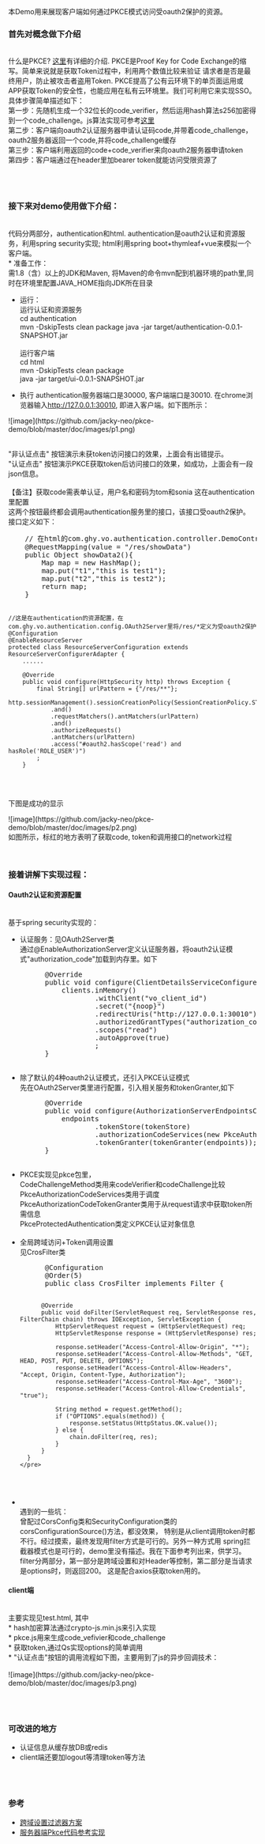 本Demo用来展现客户端如何通过PKCE模式访问受oauth2保护的资源。

<h3>首先对概念做下介绍</h3>
  <br>
    什么是PKCE? <a href="https://tools.ietf.org/html/rfc7636" target="_blank">这里</a>有详细的介绍. PKCE是Proof Key for Code Exchange的缩写。简单来说就是获取Token过程中，利用两个数值比较来验证
请求者是否是最终用户，防止被攻击者盗用Token. PKCE提高了公有云环境下的单页面运用或APP获取Token的安全性，也能应用在私有云环境里。我们可利用它来实现SSO。 <br>
  具体步骤简单描述如下：<br>
  第一步：先随机生成一个32位长的code_verifier，然后运用hash算法s256加密得到一个code_challenge。js算法实现可参考<a href="https://tonyxu.io/zh/posts/2018/oauth2-pkce-flow/">这里</a><br>
  第二步：客户端向oauth2认证服务器申请认证码code,并带着code_challenge，oauth2服务器返回一个code,并将code_challenge缓存<br>
  第三步：客户端利用返回的code+code_verifier来向oauth2服务器申请token<br>
  第四步：客户端通过在header里加bearer token就能访问受限资源了<br>
 
<br><br>
<h3>接下来对demo使用做下介绍：</h3>
<br>
代码分两部分，authentication和html. authentication是oauth2认证和资源服务，利用spring security实现; html利用spring boot+thymleaf+vue来模拟一个客户端。<br>
* 准备工作：<br>
  需1.8（含）以上的JDK和Maven, 将Maven的命令mvn配到机器环境的path里,同时在环境里配置JAVA_HOME指向JDK所在目录<br> 

* 运行：<br>
  运行认证和资源服务<br>
  cd authentication <br>
  mvn -DskipTests clean package
  java -jar target/authentication-0.0.1-SNAPSHOT.jar
  <br><br>
  运行客户端<br>
  cd html <br>
  mvn -DskipTests clean package <br>
  java -jar target/ui-0.0.1-SNAPSHOT.jar <br>
  
* 执行
  authentication服务器端口是30000, 客户端端口是30010. 在chrome浏览器输入<font style="text-decoration:none">http://127.0.0.1:30010</font>, 即进入客户端。如下图所示：
<p>
  ![image](https://github.com/jacky-neo/pkce-demo/blob/master/doc/images/p1.png)
</p>

  <br>
  "非认证点击" 按钮演示未获token访问接口的效果，上面会有出错提示。<br>
  "认证点击" 按钮演示PKCE获取token后访问接口的效果，如成功，上面会有一段json信息。<br>
  <br>
  【备注】获取code需表单认证，用户名和密码为tom和sonia 这在authentication里配置
  <br>
  这两个按钮最终都会调用authentication服务里的接口，该接口受oauth2保护。接口定义如下：<br>
  <pre>
    // 在html的com.ghy.vo.authentication.controller.DemoController里
    @RequestMapping(value = "/res/showData")
    public Object showData2(){
        Map<String,String> map = new HashMap<String,String>();
        map.put("t1","this is test1");
        map.put("t2","this is test2");
        return map;
    }

    //这是在authentication的资源配置，在com.ghy.vo.authentication.config.OAuth2Server里将/res/*定义为受oauth2保护
    @Configuration
    @EnableResourceServer
    protected class ResourceServerConfiguration extends ResourceServerConfigurerAdapter {
        ......

        @Override
        public void configure(HttpSecurity http) throws Exception {
            final String[] urlPattern = {"/res/**"};
            http.sessionManagement().sessionCreationPolicy(SessionCreationPolicy.STATELESS)
                .and()
                .requestMatchers().antMatchers(urlPattern)
                .and()
                .authorizeRequests()
                .antMatchers(urlPattern)
                .access("#oauth2.hasScope('read') and hasRole('ROLE_USER')")
            ;
        }

  </pre>

  下图是成功的显示
  <p>
    ![image](https://github.com/jacky-neo/pkce-demo/blob/master/doc/images/p2.png)
    <br>
    如图所示，标红的地方表明了获取code, token和调用接口的network过程
  </p>
 
<br>
<h3>接着讲解下实现过程：</h3>
<p>
  <h4>
Oauth2认证和资源配置
  </h4>
<br>
基于spring security实现的：
<ul>
  <li>
    认证服务：见OAuth2Server类<br>
    通过@EnableAuthorizationServer定义认证服务器，将oauth2认证模式"authorization_code"加载到内存里。如下
    <pre>
      @Override
      public void configure(ClientDetailsServiceConfigurer clients) throws Exception {
          clients.inMemory()
                  .withClient("vo_client_id")
                  .secret("{noop}")
                  .redirectUris("http://127.0.0.1:30010")
                  .authorizedGrantTypes("authorization_code")
                  .scopes("read")
                  .autoApprove(true)
                  ;
      }
    </pre>

  </li>

  <li>
    除了默认的4种oauth2认证模式，还引入PKCE认证模式<br>
    先在OAuth2Server类里进行配置，引入相关服务和tokenGranter,如下
    <pre>
      @Override
      public void configure(AuthorizationServerEndpointsConfigurer endpoints) {
          endpoints
                  .tokenStore(tokenStore)
                  .authorizationCodeServices(new PkceAuthorizationCodeServices(endpoints.getClientDetailsService(), passwordEncoder))
                  .tokenGranter(tokenGranter(endpoints));
      }  
    </pre>
  </li>

  <li>
    PKCE实现见pkce包里，<br>
    CodeChallengeMethod类用来codeVerifier和codeChallenge比较<br>
    PkceAuthorizationCodeServices类用于调度<br>
    PkceAuthorizationCodeTokenGranter类用于从request请求中获取token所需信息<br>
    PkceProtectedAuthentication类定义PKCE认证对象信息<br>
  </li>

  <br>
  <li>
    全局跨域访问+Token调用设置
    <br>
    见CrosFilter类<br>
    <pre>
      @Configuration
      @Order(5)
      public class CrosFilter implements Filter {
      
          @Override
          public void doFilter(ServletRequest req, ServletResponse res, FilterChain chain) throws IOException, ServletException {
              HttpServletRequest request = (HttpServletRequest) req;
              HttpServletResponse response = (HttpServletResponse) res;
      
              response.setHeader("Access-Control-Allow-Origin", "*");
              response.setHeader("Access-Control-Allow-Methods", "GET, HEAD, POST, PUT, DELETE, OPTIONS");
              response.setHeader("Access-Control-Allow-Headers", "Accept, Origin, Content-Type, Authorization");
              response.setHeader("Access-Control-Max-Age", "3600");
              response.setHeader("Access-Control-Allow-Credentials", "true");
      
              String method = request.getMethod();
              if ("OPTIONS".equals(method)) {
                  response.setStatus(HttpStatus.OK.value());
              } else {
                  chain.doFilter(req, res);
              }
          }
      }
    </pre>
    
  </li>

  <li>
      <br>
    遇到的一些坑：<br>
    曾配过CorsConfig类和SecurityConfiguration类的corsConfigurationSource()方法，都没效果，
    特别是从client调用token时都不行。经过摸索，最终发现用filter方式是可行的。另外一种方式用
    spring拦截器模式也是可行的，demo里没有描述。我在下面参考列出来，供学习。
    <br>
    filter分两部分，第一部分是跨域设置和对Header等控制，第二部分是当请求是options时，则返回200。
    这是配合axios获取token用的。
  </li>
  
</ul>
</p>

<p>
  <h4>client端</h4>
<br>
   主要实现见test.html, 其中<br>
   * hash加密算法通过crypto-js.min.js来引入实现<br>
   * pkce.js用来生成code_vefivier和code_challenge<br>
   * 获取token,通过Qs实现options的简单调用<br>
   * "认证点击"按钮的调用流程如下图，主要用到了js的异步回调技术：<br><br>
  ![image](https://github.com/jacky-neo/pkce-demo/blob/master/doc/images/p3.png)
</p>


<br><br>
<h3>可改进的地方</h3>
<ul>
  <li>
    认证信息从缓存放DB或redis
  </li>
  <li>
    client端还要加logout等清理token等方法
  </li>

</ul>

<br><br>
<h3>参考</h3>
<ul>
  <li>
    <a href="https://www.jianshu.com/p/1ad4358beff7">跨域设置过滤器方案</a>
  </li>
  <li>
    <a href="https://sultanov.dev/blog/authorization-code-flow-with-pkce-in-spring-security-oauth/">服务器端Pkce代码参考实现</a>
  </li>

</ul>

